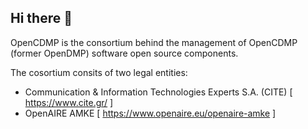 ## Hi there 👋

<!--

**Here are some ideas to get you started:**

🙋‍♀️ A short introduction - what is your organization all about?
🌈 Contribution guidelines - how can the community get involved?
👩‍💻 Useful resources - where can the community find your docs? Is there anything else the community should know?
🍿 Fun facts - what does your team eat for breakfast?
🧙 Remember, you can do mighty things with the power of [Markdown](https://docs.github.com/github/writing-on-github/getting-started-with-writing-and-formatting-on-github/basic-writing-and-formatting-syntax)
-->
OpenCDMP is the consortium behind the management of OpenCDMP (former OpenDMP) software open source components.

The cosortium consits of two legal entities:

- Communication & Information Technologies Experts S.A. (CITE) [ https://www.cite.gr/ ] 
- OpenAIRE AMKE [ https://www.openaire.eu/openaire-amke ]

